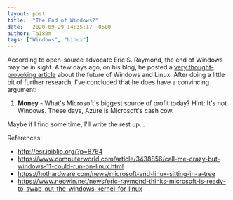 ```yaml
---
layout: post
title:  "The End of Windows?"
date:   2020-09-29 14:35:17 -0500
author: Ta180m
tags: ["Windows", "Linux"]
---
```


According to open-source advocate Eric S. Raymond, the end of Windows may be in sight. A few days ago, on his blog, he posted a [very thought-provoking article](http://esr.ibiblio.org/?p=8764) about the future of Windows and Linux. After doing a little bit of further research, I've concluded that he does have a convincing argument:

 1. **Money** - What's Microsoft's biggest source of profit today? Hint: It's not Windows. These days, Azure is Microsoft's cash cow.


Maybe if I find some time, I'll write the rest up...


References:
 - http://esr.ibiblio.org/?p=8764
 - https://www.computerworld.com/article/3438856/call-me-crazy-but-windows-11-could-run-on-linux.html
 - https://hothardware.com/news/microsoft-and-linux-sitting-in-a-tree
 - https://www.neowin.net/news/eric-raymond-thinks-microsoft-is-ready-to-swap-out-the-windows-kernel-for-linux